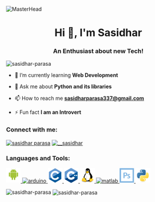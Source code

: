 ![MasterHead](https://media.licdn.com/dms/image/C4E16AQGk8UnYgH0fpg/profile-displaybackgroundimage-shrink_350_1400/0/1631025022032?e=1690416000&v=beta&t=55WUGmVoBlKZ8nC6Qc6ZT41ZCrUjBtEOIDkfTfWRn8E)
<h1 align="center">Hi 👋, I'm Sasidhar</h1>
<h3 align="center">An Enthusiast about new Tech!</h3>

<p align="left"> <img src="https://komarev.com/ghpvc/?username=sasidhar-parasa&label=Profile%20views&color=0e75b6&style=flat" alt="sasidhar-parasa" /> </p>

- 🌱 I’m currently learning **Web Development**

- 💬 Ask me about **Python and its libraries**

- 📫 How to reach me **sasidharparasa337@gmail.com**

- ⚡ Fun fact **I am an Introvert**

<h3 align="left">Connect with me:</h3>
<p align="left">
<a href="https://www.linkedin.com/in/sasidhar-parasa-085b271b8/" target="blank"><img align="center" src="https://raw.githubusercontent.com/rahuldkjain/github-profile-readme-generator/master/src/images/icons/Social/linked-in-alt.svg" alt="sasidhar parasa" height="30" width="40" /></a>
<a href="https://www.instagram.com/___sasidhar?r=nametag"><img align="center" src="https://raw.githubusercontent.com/rahuldkjain/github-profile-readme-generator/master/src/images/icons/Social/instagram.svg" alt="__sasidhar" height="30" width="40" /></a>
</p>

<h3 align="left">Languages and Tools:</h3>
<p align="left"> <a href="https://developer.android.com" target="_blank"> <img src="https://raw.githubusercontent.com/devicons/devicon/master/icons/android/android-original-wordmark.svg" alt="android" width="40" height="40"/> </a> <a href="https://www.arduino.cc/" target="_blank"> <img src="https://cdn.worldvectorlogo.com/logos/arduino-1.svg" alt="arduino" width="40" height="40"/> </a> <a href="https://www.cprogramming.com/" target="_blank"> <img src="https://raw.githubusercontent.com/devicons/devicon/master/icons/c/c-original.svg" alt="c" width="40" height="40"/> </a> <a href="https://www.w3schools.com/cpp/" target="_blank"> <img src="https://raw.githubusercontent.com/devicons/devicon/master/icons/cplusplus/cplusplus-original.svg" alt="cplusplus" width="40" height="40"/> </a> <a href="https://www.linux.org/" target="_blank"> <img src="https://raw.githubusercontent.com/devicons/devicon/master/icons/linux/linux-original.svg" alt="linux" width="40" height="40"/> </a> <a href="https://www.mathworks.com/" target="_blank"> <img src="https://upload.wikimedia.org/wikipedia/commons/2/21/Matlab_Logo.png" alt="matlab" width="40" height="40"/> </a> <a href="https://www.photoshop.com/en" target="_blank"> <img src="https://raw.githubusercontent.com/devicons/devicon/master/icons/photoshop/photoshop-line.svg" alt="photoshop" width="40" height="40"/> </a> <a href="https://www.python.org" target="_blank"> <img src="https://raw.githubusercontent.com/devicons/devicon/master/icons/python/python-original.svg" alt="python" width="40" height="40"/> </a> </p>

<p><img align="left" src="https://github-readme-stats.vercel.app/api/top-langs?username=sasidhar-parasa&show_icons=true&locale=en&layout=compact" alt="sasidhar-parasa" /></p>

<p>&nbsp;<img align="center" src="https://github-readme-stats.vercel.app/api?username=sasidhar-parasa&show_icons=true&locale=en" alt="sasidhar-parasa" /></p>
